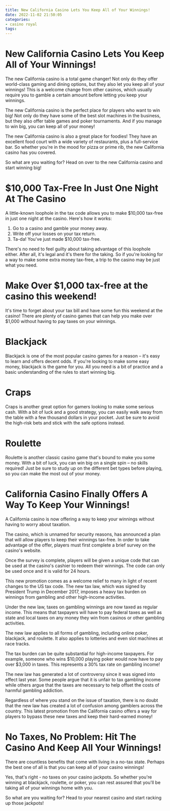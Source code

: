 ```yaml
---
title: New California Casino Lets You Keep All of Your Winnings!
date: 2022-11-02 21:50:05
categories:
- casino royal
tags:
---
```



#  New California Casino Lets You Keep All of Your Winnings!

The new California casino is a total game changer! Not only do they offer world-class gaming and dining options, but they also let you keep all of your winnings! This is a welcome change from other casinos, which usually require you to gamble a certain amount before letting you keep your winnings.

The new California casino is the perfect place for players who want to win big! Not only do they have some of the best slot machines in the business, but they also offer table games and poker tournaments. And if you manage to win big, you can keep all of your money!

The new California casino is also a great place for foodies! They have an excellent food court with a wide variety of restaurants, plus a full-service bar. So whether you're in the mood for pizza or prime rib, the new California casino has you covered.

So what are you waiting for? Head on over to the new California casino and start winning big!

#  $10,000 Tax-Free In Just One Night At The Casino

A little-known loophole in the tax code allows you to make $10,000 tax-free in just one night at the casino. Here's how it works:

1. Go to a casino and gamble your money away.
2. Write off your losses on your tax return.
3.  Ta-da! You've just made $10,000 tax-free.

There's no need to feel guilty about taking advantage of this loophole either. After all, it's legal and it's there for the taking. So if you're looking for a way to make some extra money tax-free, a trip to the casino may be just what you need.

#  Make Over $1,000 tax-free at the casino this weekend!

It's time to forget about your tax bill and have some fun this weekend at the casino! There are plenty of casino games that can help you make over $1,000 without having to pay taxes on your winnings.

# Blackjack

Blackjack is one of the most popular casino games for a reason – it's easy to learn and offers decent odds. If you're looking to make some easy money, blackjack is the game for you. All you need is a bit of practice and a basic understanding of the rules to start winning big.

# Craps

Craps is another great option for gamers looking to make some serious cash. With a bit of luck and a good strategy, you can easily walk away from the table with a few thousand dollars in your pocket. Just be sure to avoid the high-risk bets and stick with the safe options instead.

# Roulette

Roulette is another classic casino game that's bound to make you some money. With a bit of luck, you can win big on a single spin – no skills required! Just be sure to study up on the different bet types before playing, so you can make the most out of your money.

#  California Casino Finally Offers A Way To Keep Your Winnings!

A California casino is now offering a way to keep your winnings without having to worry about taxation.

The casino, which is unnamed for security reasons, has announced a plan that will allow players to keep their winnings tax-free. In order to take advantage of the offer, players must first complete a brief survey on the casino's website.

Once the survey is complete, players will be given a unique code that can be used at the casino's cashier to redeem their winnings. The code can only be used once and it is valid for 24 hours.

This new promotion comes as a welcome relief to many in light of recent changes to the US tax code. The new tax law, which was signed by President Trump in December 2017, imposes a heavy tax burden on winnings from gambling and other high-income activities.

Under the new law, taxes on gambling winnings are now taxed as regular income. This means that taxpayers will have to pay federal taxes as well as state and local taxes on any money they win from casinos or other gambling activities.

The new law applies to all forms of gambling, including online poker, blackjack, and roulette. It also applies to lotteries and even slot machines at race tracks.

The tax burden can be quite substantial for high-income taxpayers. For example, someone who wins $10,000 playing poker would now have to pay over $3,000 in taxes. This represents a 30% tax rate on gambling income!

The new law has generated a lot of controversy since it was signed into effect last year. Some people argue that it is unfair to tax gambling income while others argue that the taxes are necessary to help offset the costs of harmful gambling addiction.

Regardless of where you stand on the issue of taxation, there is no doubt that the new law has created a lot of confusion among gamblers across the country. This latest promotion from the California casino offers a way for players to bypass these new taxes and keep their hard-earned money!

#  No Taxes, No Problem: Hit The Casino And Keep All Your Winnings!

There are countless benefits that come with living in a no-tax state. Perhaps the best one of all is that you can keep all of your casino winnings!

Yes, that's right - no taxes on your casino jackpots. So whether you're winning at blackjack, roulette, or poker, you can rest assured that you'll be taking all of your winnings home with you.

So what are you waiting for? Head to your nearest casino and start racking up those jackpots!
